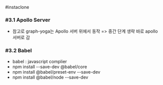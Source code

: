 #instaclone

### #3.1 Apollo Server
- 참고로 graph-yoga는 Apollo 서버 위에서 동작 => 중간 단계 생략 바로 apollo 서버로 감

### #3.2 Babel
- babel : javascript complier
- npm install --save-dev @babel/core
- npm install @babel/preset-env --save-dev
- npm install @babel/node --save-dev